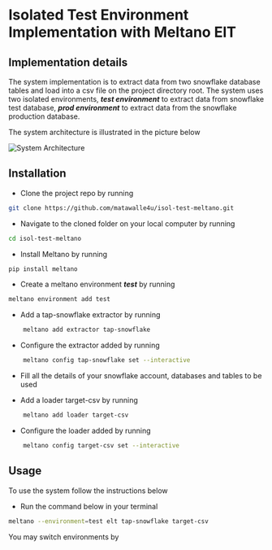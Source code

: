 # Isolated Test Environment Implementation with Meltano ElT

## Implementation details

The system implementation is to extract data from two snowflake database tables and load into a csv file on the project directory root.
The system uses two isolated environments, **_test environment_** to extract data from snowflake test database, **_prod environment_** to extract data from the snowflake production database.

The system architecture is illustrated in the picture below

![System Architecture][def]

## Installation

- Clone the project repo by running

```bash
git clone https://github.com/matawalle4u/isol-test-meltano.git
```

- Navigate to the cloned folder on your local computer by running

```bash
cd isol-test-meltano
```

- Install Meltano by running

```bash
pip install meltano
```

- Create a meltano environment **_test_** by running

```bash
meltano environment add test
```

- Add a tap-snowflake extractor by running

```bash
	meltano add extractor tap-snowflake
```

- Configure the extractor added by running

```bash
	meltano config tap-snowflake set --interactive
```

- Fill all the details of your snowflake account, databases and tables to be used

- Add a loader target-csv by running

```bash
	meltano add loader target-csv
```

- Configure the loader added by running

```bash
	meltano config target-csv set --interactive
```



## Usage

To use the system follow the instructions below
- Run the command below in your terminal

```bash
meltano --environment=test elt tap-snowflake target-csv
```
You may switch environments by


[def]: https://i.imgur.com/uI0hX61.png
